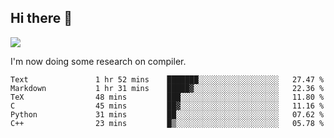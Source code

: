 


<!--
**liusy58/liusy58** is a ✨ _special_ ✨ repository because its `README.md` (this file) appears on your GitHub profile.

Here are some ideas to get you started:

- 🔭 I’m currently working on ...
- 🌱 I’m currently learning ...
- 👯 I’m looking to collaborate on ...
- 🤔 I’m looking for help with ...
- 💬 Ask me about ...
- 📫 How to reach me: ...
- 😄 Pronouns: ...
- ⚡ Fun fact: ...
-->
<!--
![](https://komarev.com/ghpvc/?username=liusy58&color=brightgreen&label=PROFILE+VIEWS)




- 🔭 I’m currently working on my .
- 📫 How to reach me:plz contact me by [email](liusy58@,ail2.sysu.edu.cn) or WeChat(LIUSIYU_58)
- 🏫 I'm an undergraduate in Sun-Yat-sen University majoring in the computer science. Expected to graduate in Spring 2021.
- 👯 I'm now interested in System such as OS, Compiler and Database. 
- 🤔 I’m looking for help with Database System.
-->

## Hi there 👋
![](https://komarev.com/ghpvc/?username=liusy58&color=brightgreen&label=PROFILE+VIEWS)



I'm now doing some research on compiler.



 <!--START_SECTION:waka-->

```text
Text               1 hr 52 mins    ███████░░░░░░░░░░░░░░░░░░   27.47 %
Markdown           1 hr 31 mins    █████▓░░░░░░░░░░░░░░░░░░░   22.36 %
TeX                48 mins         ███░░░░░░░░░░░░░░░░░░░░░░   11.80 %
C                  45 mins         ██▓░░░░░░░░░░░░░░░░░░░░░░   11.16 %
Python             31 mins         ██░░░░░░░░░░░░░░░░░░░░░░░   07.62 %
C++                23 mins         █▒░░░░░░░░░░░░░░░░░░░░░░░   05.78 %
```

<!--END_SECTION:waka-->
